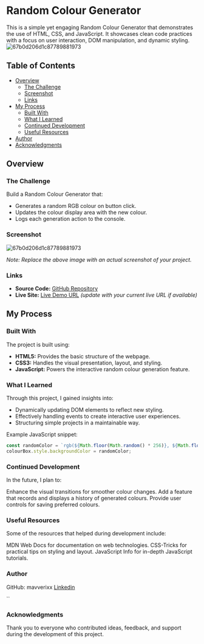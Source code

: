 # Random Colour Generator

This is a simple yet engaging Random Colour Generator that demonstrates the use of HTML, CSS, and JavaScript. It showcases clean code practices with a focus on user interaction, DOM manipulation, and dynamic styling. 
![67b0d206d1c87789881973](https://github.com/user-attachments/assets/b4a91dd7-b4fb-4f81-b722-45c399d59821)

## Table of Contents

- [Overview](#overview)
  - [The Challenge](#the-challenge)
  - [Screenshot](#screenshot)
  - [Links](#links)
- [My Process](#my-process)
  - [Built With](#built-with)
  - [What I Learned](#what-i-learned)
  - [Continued Development](#continued-development)
  - [Useful Resources](#useful-resources)
- [Author](#author)
- [Acknowledgments](#acknowledgments)

## Overview

### The Challenge

Build a Random Colour Generator that:
- Generates a random RGB colour on button click.
- Updates the colour display area with the new colour.
- Logs each generation action to the console.

### Screenshot

![67b0d206d1c87789881973](https://github.com/user-attachments/assets/deebb49b-de9f-4b8b-9c5b-722d6068ab97)
  
*Note: Replace the above image with an actual screenshot of your project.*

### Links

- **Source Code:** [GitHub Repository](https://github.com/mavverixx/Random-Colour-Generator)
- **Live Site:** [Live Demo URL](https://your-live-site-url.com)  *(update with your current live URL if available)*

## My Process

### Built With

The project is built using:
- **HTML5:** Provides the basic structure of the webpage.
- **CSS3:** Handles the visual presentation, layout, and styling.
- **JavaScript:** Powers the interactive random colour generation feature.
  
### What I Learned

Through this project, I gained insights into:
- Dynamically updating DOM elements to reflect new styling.
- Effectively handling events to create interactive user experiences.
- Structuring simple projects in a maintainable way.
  
Example JavaScript snippet:
```js
const randomColor = `rgb(${Math.floor(Math.random() * 256)}, ${Math.floor(Math.random() * 256)}, ${Math.floor(Math.random() * 256)})`;
colourBox.style.backgroundColor = randomColor;
```

### Continued Development
In the future, I plan to:

Enhance the visual transitions for smoother colour changes.
Add a feature that records and displays a history of generated colours.
Provide user controls for saving preferred colours.

### Useful Resources

Some of the resources that helped during development include:

MDN Web Docs for documentation on web technologies.
CSS-Tricks for practical tips on styling and layout.
JavaScript Info for in-depth JavaScript tutorials.

### Author

GitHub: mavverixx
[Linkedin](https://www.linkedin.com/in/rikkihenry/) 

``

### Acknowledgments
Thank you to everyone who contributed ideas, feedback, and support during the development of this project.
